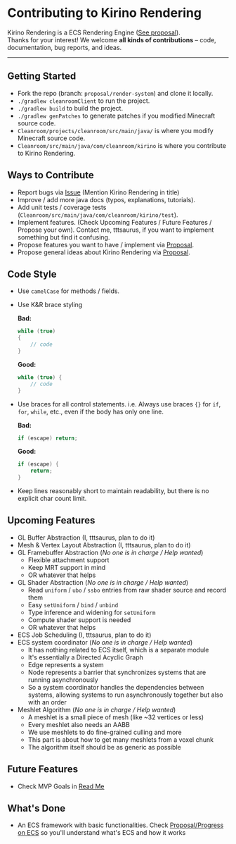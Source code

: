 # Contributing to Kirino Rendering

Kirino Rendering is a ECS Rendering Engine ([See proposal](https://github.com/CleanroomMC/Cleanroom/discussions/405)).<br>
Thanks for your interest! We welcome **all kinds of contributions** – code, documentation, bug reports, and ideas.

***

## Getting Started

- Fork the repo (branch: `proposal/render-system`) and clone it locally.
- `./gradlew cleanroomClient` to run the project.
- `./gradlew build` to build the project.
- `./gradlew genPatches` to generate patches if you modified Minecraft source code. 
- `Cleanroom/projects/cleanroom/src/main/java/` is where you modify Minecraft source code.
- `Cleanroom/src/main/java/com/cleanroom/kirino` is where you contribute to Kirino Rendering.

## Ways to Contribute

- Report bugs via [Issue](https://github.com/CleanroomMC/Cleanroom/issues) (Mention Kirino Rendering in title)
- Improve / add more java docs (typos, explanations, tutorials).
- Add unit tests / coverage tests (`Cleanroom/src/main/java/com/cleanroom/kirino/test`).
- Implement features. (Check Upcoming Features / Future Features / Propose your own). Contact me, tttsaurus, if you want to implement something but find it confusing.
- Propose features you want to have / implement via [Proposal](https://github.com/CleanroomMC/Cleanroom/discussions/405).
- Propose general ideas about Kirino Rendering via [Proposal](https://github.com/CleanroomMC/Cleanroom/discussions/405).

## Code Style

- Use `camelCase` for methods / fields.
- Use K&R brace styling
  
  **Bad:**
  ```java
  while (true)
  {
      // code
  }
  ```
  **Good:**
  ```java
  while (true) {
      // code
  }
  ```
- Use braces for all control statements. i.e. Always use braces `{}` for `if`, `for`, `while`, etc., even if the body has only one line.
  
  **Bad:**
  ```java
  if (escape) return;
  ```
  **Good:**
  ```java
  if (escape) {
      return;
  }
  ```
- Keep lines reasonably short to maintain readability, but there is no explicit char count limit.

## Upcoming Features

- GL Buffer Abstraction (I, tttsaurus, plan to do it)
- Mesh & Vertex Layout Abstraction (I, tttsaurus, plan to do it)
- GL Framebuffer Abstraction (_No one is in charge / Help wanted_)
  - Flexible attachment support
  - Keep MRT support in mind
  - OR whatever that helps
- GL Shader Abstraction (_No one is in charge / Help wanted_)
  - Read `uniform` / `ubo` / `ssbo` entries from raw shader source and record them
  - Easy `setUniform` / `bind` / `unbind`
  - Type inference and widening for `setUniform`
  - Compute shader support is needed
  - OR whatever that helps
- ECS Job Scheduling (I, tttsaurus, plan to do it)
- ECS system coordinator (_No one is in charge / Help wanted_)
  - It has nothing related to ECS itself, which is a separate module
  - It's essentially a Directed Acyclic Graph
  - Edge represents a system
  - Node represents a barrier that synchronizes systems that are running asynchronously
  - So a system coordinator handles the dependencies between systems, allowing systems to run asynchronously together but also with an order
- Meshlet Algorithm (_No one is in charge / Help wanted_)
  - A meshlet is a small piece of mesh (like ~32 vertices or less)
  - Every meshlet also needs an AABB
  - We use meshlets to do fine-grained culling and more
  - This part is about how to get many meshlets from a voxel chunk
  - The algorithm itself should be as generic as possible

## Future Features

- Check MVP Goals in [Read Me](https://github.com/CleanroomMC/Cleanroom/blob/proposal/render-system/README.md)

## What's Done
- An ECS framework with basic functionalities. Check [Proposal/Progress on ECS](https://github.com/CleanroomMC/Cleanroom/discussions/405) so you'll understand what's ECS and how it works
